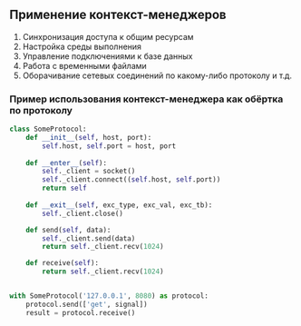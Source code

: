 ## Применение контекст-менеджеров
1. Синхронизация доступа к общим ресурсам
2. Настройка среды выполнения
3. Управление подключениями к базе данных
4. Работа с временными файлами
5. Оборачивание сетевых соединений по какому-либо протоколу и т.д.

### Пример использования контекст-менеджера как обёртка по протоколу

```python
class SomeProtocol:
    def __init__(self, host, port):
        self.host, self.port = host, port
        
    def __enter__(self):
        self._client = socket()
        self._client.connect((self.host, self.port))
        return self
       
    def __exit__(self, exc_type, exc_val, exc_tb):
        self._client.close()

    def send(self, data):
        self._client.send(data)
        return self._client.recv(1024)

    def receive(self):
        return self._client.recv(1024)


with SomeProtocol('127.0.0.1', 8080) as protocol:
    protocol.send(['get', signal])
    result = protocol.receive()